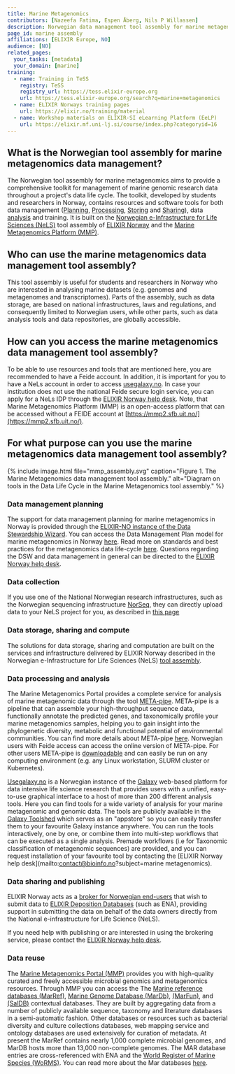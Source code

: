```yaml
---
title: Marine Metagenomics
contributors: [Nazeefa Fatima, Espen Åberg, Nils P Willassen]
description: Norwegian data management tool assembly for marine metagenomics data
page_id: marine assembly
affiliations: [ELIXIR Europe, NO]
audience: [NO]
related_pages: 
  your_tasks: [metadata]
  your_domain: [marine]
training:
  - name: Training in TeSS
    registry: TeSS
    registry_url: https://tess.elixir-europe.org
    url: https://tess.elixir-europe.org/search?q=marine+metagenomics
  - name: ELIXIR Norways training pages
    url: https://elixir.no/training/material
  - name: Workshop materials on ELIXIR-SI eLearning Platform (EeLP)
    url: https://elixir.mf.uni-lj.si/course/index.php?categoryid=16
---
```


## What is the Norwegian tool assembly for marine metagenomics data management?
The Norwegian tool assembly for marine metagenomics aims to provide a comprehensive toolkit for management of marine genomic research data throughout a project's data life cycle. The toolkit, developed by students and researchers in Norway, contains resources and software tools for both data management ([Planning](https://rdmkit.elixir-europe.org/planning), [Processing](https://rdmkit.elixir-europe.org/processing), [Storing](https://rdmkit.elixir-europe.org/storage.html) and [Sharing](https://rdmkit.elixir-europe.org/sharing)), data [analysis](https://rdmkit.elixir-europe.org/analysing) and training. It is built on the [Norwegian e-Infrastructure for Life Sciences (NeLS)](https://rdmkit.elixir-europe.org/nels_assembly.html) tool assembly of [ELIXIR Norway](https://elixir.no/) and the [Marine Metagenomics Platform (MMP)](https://mmp2.sfb.uit.no/).

## Who can use the marine metagenomics data management tool assembly?
This tool assembly is useful for students and researchers in Norway who are interested in analysing marine datasets (e.g. genomes and metagenomes and transcriptomes). Parts of the assembly, such as data storage, are based on national infrastructures, laws and regulations, and consequently limited to Norwegian users, while other parts, such as data analysis tools and data repositories, are globally accessible.

## How can you access the marine metagenomics data management tool assembly?
To be able to use resources and tools that are mentioned here, you are recommended to have a Feide account. In addition, it is important for you to have a NeLs account in order to access [usegalaxy.no](https://usegalaxy.no/). In case your institution does not use the national Feide secure login service, you can apply for a NeLs IDP through the [ELIXIR Norway help desk](mailto:contact@bioinfo.no?subject=marine%20metagenomics). Note, that Marine Metagenomics Platform (MMP) is an open-access platform that can be accessed without a FEIDE account at [https://mmp2.sfb.uit.no/](https://mmp2.sfb.uit.no/).

## For what purpose can you use the marine metagenomics data management tool assembly?

{% include image.html file="mmp_assembly.svg" caption="Figure 1. The Marine Metagenomics data management tool assembly." alt="Diagram on tools in the Data Life Cycle in the Marine Metagenomics tool assembly." %}

### Data management planning
The support for data management planning for marine metagenomics in Norway is provided through the [ELIXIR-NO instance of the Data Stewardship Wizard](https://elixir-no.ds-wizard.org/). You can access the Data Management Plan model for marine metagenomics in Norway [here](https://elixir-no.ds-wizard.org/projects/create/custom?selected=elixir.no:marinemetagenomics-elixir-norway:0.0.2). Read more on standards and best practices for the metagenomics data life-cycle [here](https://academic.oup.com/gigascience/article/6/8/gix047/3869082). Questions regarding the DSW and data management in general can be directed to the [ELIXIR Norway help desk](mailto:contact@bioinfo.no?subject=marine%20metagenomics).

### Data collection
If you use one of the National Norwegian research infrastructures, such as the Norwegian sequencing infrastructure [NorSeq](https://www.norseq.org/), they can directly upload data to your NeLS project for you, as described in [this page](https://elixir.no/Services-bak/data_produced_NorSeq)

### Data storage, sharing and compute
The solutions for data storage, sharing and computation are built on the services and infrastructure delivered by ELIXIR Norway described in the Norwegian e-Infrastructure for Life Sciences (NeLS) [tool assembly](https://rdmkit.elixir-europe.org/nels_assembly.html). 

### Data processing and analysis
The Marine Metagenomics Portal provides a complete service for analysis of marine metagenomic data through the tool [META-pipe](https://mmp2.sfb.uit.no/metapipe/). META-pipe is a pipeline that can assemble your high-throughput sequence data, functionally annotate the predicted genes, and taxonomically profile your marine metagenomics samples, helping you to gain insight into the phylogenetic diversity, metabolic and functional potential of environmental communities. You can find more details about META-pipe [here](https://www.ncbi.nlm.nih.gov/labs/pmc/articles/PMC6480938/). Norwegian users with Feide access can access the online version of META-pipe. For other users META-pipe is [downloadable](https://gitlab.com/uit-sfb/metapipe) and can easily be run on any computing environment (e.g. any Linux workstation, SLURM cluster	 or Kubernetes).

[Usegalaxy.no](https://usegalaxy.no/) is a Norwegian instance of the [Galaxy](https://wiki.galaxyproject.org/) web-based platform for data intensive life science research that provides users with a unified, easy-to-use graphical interface to a host of more than 200 different analysis tools. Here you can find tools for a wide variety of analysis for your marine metagenomic and genomic data. The tools are publicly available in the [Galaxy Toolshed](https://toolshed.g2.bx.psu.edu/) which serves as an "appstore" so you can easily transfer them to your favourite Galaxy instance anywhere. You can run the tools interactively, one by one, or combine them into multi-step workflows that can be executed as a single analysis. Premade workflows (i.e for Taxonomic classification of metagenomic sequences) are provided, and you can request installation of your favourite tool by contacting the [ELIXIR Norway help desk](mailto:contact@bioinfo.no?subject=marine metagenomics).

### Data sharing and publishing
ELIXIR Norway acts as a [broker for Norwegian end-users](https://elixir.no/news/52/63/ELIXIR-Norway-broker-data-to-ENA) that wish to submit data to [ELIXIR Deposition Databases](https://elixir-europe.org/platforms/data/elixir-deposition-databases#:~:text=ELIXIR%20Deposition%20Database%20list%20%20%20%20Deposition,%20%20%20%208%20more%20rows%20) (such as ENA), providing support in submitting the data on behalf of the data owners directly from the National e-infrastructure for Life Science (NeLS).

If you need help with publishing or are interested in using the brokering service, please contact the [ELIXIR Norway help desk](mailto:contact@bioinfo.no?subject=marine%20metagenomics).

### Data reuse
The [Marine Metagenomics Portal (MMP)](https://mmp2.sfb.uit.no/) provides you with high-quality curated and freely accessible microbial genomics and metagenomics resources. Through MMP you can access the The [Marine reference databases (MarRef)](https://mmp2.sfb.uit.no/marref/), [Marine Genome Database (MarDb)](https://mmp2.sfb.uit.no/mardb/), [(MarFun)](https://mmp2.sfb.uit.no/marfun/), and [(SalDB)](https://mmp2.sfb.uit.no/saldb/) contextual databases. They are built by aggregating data from a number of publicly available sequence, taxonomy and literature databases in a semi-automatic fashion. Other databases or resources such as bacterial diversity and culture collections databases, web mapping service and ontology databases are used extensively for curation of metadata. At present the MarRef contains nearly 1,000 complete microbial genomes, and MarDB hosts more than 13,000 non-complete genomes. The MAR database entries are cross-referenced with ENA and the [World Register of Marine Species (WoRMS)](http://marinespecies.org/). You can read more about the Mar databases [here](https://pubmed.ncbi.nlm.nih.gov/29106641/).

